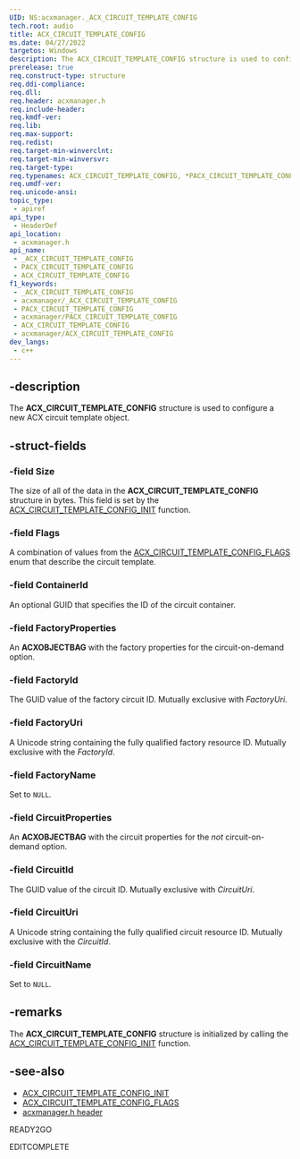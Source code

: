 ```yaml
---
UID: NS:acxmanager._ACX_CIRCUIT_TEMPLATE_CONFIG
tech.root: audio
title: ACX_CIRCUIT_TEMPLATE_CONFIG
ms.date: 04/27/2022
targetos: Windows
description: The ACX_CIRCUIT_TEMPLATE_CONFIG structure is used to configure a new ACX circuit template object.
prerelease: true
req.construct-type: structure
req.ddi-compliance: 
req.dll: 
req.header: acxmanager.h
req.include-header: 
req.kmdf-ver: 
req.lib: 
req.max-support: 
req.redist: 
req.target-min-winverclnt: 
req.target-min-winversvr: 
req.target-type: 
req.typenames: ACX_CIRCUIT_TEMPLATE_CONFIG, *PACX_CIRCUIT_TEMPLATE_CONFIG
req.umdf-ver: 
req.unicode-ansi: 
topic_type:
 - apiref
api_type:
 - HeaderDef
api_location:
 - acxmanager.h
api_name:
 - _ACX_CIRCUIT_TEMPLATE_CONFIG
 - PACX_CIRCUIT_TEMPLATE_CONFIG
 - ACX_CIRCUIT_TEMPLATE_CONFIG
f1_keywords:
 - _ACX_CIRCUIT_TEMPLATE_CONFIG
 - acxmanager/_ACX_CIRCUIT_TEMPLATE_CONFIG
 - PACX_CIRCUIT_TEMPLATE_CONFIG
 - acxmanager/PACX_CIRCUIT_TEMPLATE_CONFIG
 - ACX_CIRCUIT_TEMPLATE_CONFIG
 - acxmanager/ACX_CIRCUIT_TEMPLATE_CONFIG
dev_langs:
 - c++
---
```


## -description

The **ACX_CIRCUIT_TEMPLATE_CONFIG** structure is used to configure a new ACX circuit template object.

## -struct-fields

### -field Size

The size of all of the data in the **ACX_CIRCUIT_TEMPLATE_CONFIG** structure in bytes. This field is set by the [ACX_CIRCUIT_TEMPLATE_CONFIG_INIT](nf-acxmanager-acx_circuit_template_config_init.md) function.

### -field Flags

A combination of values from the [ACX_CIRCUIT_TEMPLATE_CONFIG_FLAGS](ne-acxmanager-acx_circuit_template_config_flags.md) enum that describe the circuit template.

### -field ContainerId

An optional GUID that specifies the ID of the circuit container.

### -field FactoryProperties

An **ACXOBJECTBAG** with the factory properties for the circuit-on-demand option.

### -field FactoryId

The GUID value of the factory circuit ID. Mutually exclusive with *FactoryUri*.

### -field FactoryUri

A Unicode string containing the fully qualified factory resource ID. Mutually exclusive with the *FactoryId*.

### -field FactoryName

Set to `NULL`.

### -field CircuitProperties

An **ACXOBJECTBAG** with the circuit properties for the *not* circuit-on-demand option.

### -field CircuitId

The GUID value of the circuit ID. Mutually exclusive with *CircuitUri*.

### -field CircuitUri

A Unicode string containing the fully qualified circuit resource ID. Mutually exclusive with the *CircuitId*.

### -field CircuitName

Set to `NULL`.

## -remarks

The **ACX_CIRCUIT_TEMPLATE_CONFIG** structure is initialized by calling the [ACX_CIRCUIT_TEMPLATE_CONFIG_INIT](nf-acxmanager-acx_circuit_template_config_init.md) function.

## -see-also

- [ACX_CIRCUIT_TEMPLATE_CONFIG_INIT](nf-acxmanager-acx_circuit_template_config_init.md)
- [ACX_CIRCUIT_TEMPLATE_CONFIG_FLAGS](ne-acxmanager-acx_circuit_template_config_flags.md)
- [acxmanager.h header](index.md)

READY2GO

EDITCOMPLETE
